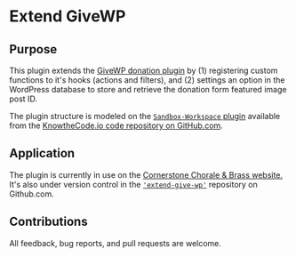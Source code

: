 # Extend GiveWP

## Purpose

This plugin extends the <a href="givewp.com">GiveWP donation plugin</a> by (1) registering custom functions to it's hooks (actions and filters), and 
(2) settings an option in the WordPress database to store and retrieve the donation form featured image post ID. 

The plugin structure is modeled on the <a href="https://github.com/KnowTheCode/Sandbox-Workspace">`Sandbox-Workspace` plugin</a> 
available from the <a href="https://github.com/KnowTheCode">KnowtheCode.io code repository on GitHub.com</a>.

## Application

The plugin is currently in use on the <a href="https://cornerstonechorale.org">Cornerstone Chorale & Brass website.</a>
It's also under version control in the <a href="https://github.com/rgadon107/extend-give-wp">`'extend-give-wp'`</a> repository on 
Github.com.

## Contributions

All feedback, bug reports, and pull requests are welcome.